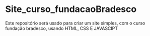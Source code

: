 # Site_curso_fundacaoBradesco
Este repositório será usado para criar um site simples, com o curso fundação bradesco, usando HTML, CSS E JAVASCIPT
